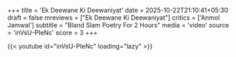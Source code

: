 +++
title = 'Ek Deewane Ki Deewaniyat'
date = 2025-10-22T21:10:41+05:30
draft = false
mreviews = ["Ek Deewane Ki Deewaniyat"]
critics = ['Anmol Jamwal']
subtitle = "Bland Slam Poetry For 2 Hours"
media = 'video'
source = 'inVsU-PIeNc'
score = 3
+++

{{< youtube id="inVsU-PIeNc" loading="lazy" >}}
